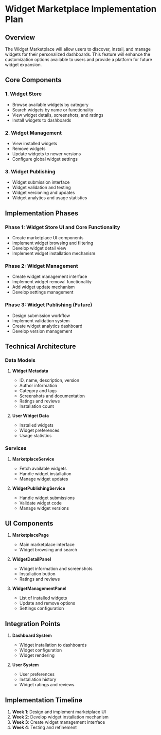 # Widget Marketplace Implementation Plan

## Overview
The Widget Marketplace will allow users to discover, install, and manage widgets for their personalized dashboards. This feature will enhance the customization options available to users and provide a platform for future widget expansion.

## Core Components

### 1. Widget Store
- Browse available widgets by category
- Search widgets by name or functionality
- View widget details, screenshots, and ratings
- Install widgets to dashboards

### 2. Widget Management
- View installed widgets
- Remove widgets
- Update widgets to newer versions
- Configure global widget settings

### 3. Widget Publishing
- Widget submission interface
- Widget validation and testing
- Widget versioning and updates
- Widget analytics and usage statistics

## Implementation Phases

### Phase 1: Widget Store UI and Core Functionality
- Create marketplace UI components
- Implement widget browsing and filtering
- Develop widget detail view
- Implement widget installation mechanism

### Phase 2: Widget Management
- Create widget management interface
- Implement widget removal functionality
- Add widget update mechanism
- Develop settings management

### Phase 3: Widget Publishing (Future)
- Design submission workflow
- Implement validation system
- Create widget analytics dashboard
- Develop version management

## Technical Architecture

### Data Models
1. **Widget Metadata**
   - ID, name, description, version
   - Author information
   - Category and tags
   - Screenshots and documentation
   - Ratings and reviews
   - Installation count

2. **User Widget Data**
   - Installed widgets
   - Widget preferences
   - Usage statistics

### Services
1. **MarketplaceService**
   - Fetch available widgets
   - Handle widget installation
   - Manage widget updates

2. **WidgetPublishingService**
   - Handle widget submissions
   - Validate widget code
   - Manage widget versions

## UI Components
1. **MarketplacePage**
   - Main marketplace interface
   - Widget browsing and search

2. **WidgetDetailPanel**
   - Widget information and screenshots
   - Installation button
   - Ratings and reviews

3. **WidgetManagementPanel**
   - List of installed widgets
   - Update and remove options
   - Settings configuration

## Integration Points
1. **Dashboard System**
   - Widget installation to dashboards
   - Widget configuration
   - Widget rendering

2. **User System**
   - User preferences
   - Installation history
   - Widget ratings and reviews

## Implementation Timeline
1. **Week 1**: Design and implement marketplace UI
2. **Week 2**: Develop widget installation mechanism
3. **Week 3**: Create widget management interface
4. **Week 4**: Testing and refinement